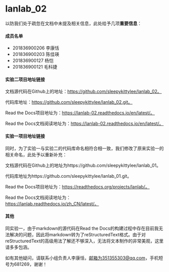# lanlab_02

以防我们处于疏忽在文档中未提及相关信息，此处给予几项**重要信息**：

#### 成员名单

- 201836900206 李康恬
- 201836900203 陈佳瑛
- 201836900127 杨恺
- 201836900121 毛科捷

#### 实验二项目地址链接

文档源代码在Github上的地址：https://github.com/sleepykittylee/lanlab_02。

代码库地址：https://github.com/sleepykittylee/lanlab_02.git。

Read the Docs项目地址为：https://lanlab-02.readthedocs.io/en/latest/。

Read the Docs文档阅读地址为：https://lanlab-02.readthedocs.io/en/latest/。

#### 实验一项目地址链接

同时，为了实验一与实验二的代码库命名相符合相一致，我们修改了原来实验一的相关命名，此处予以重新补充：

文档源代码在Github上的地址为https://github.com/sleepykittylee/lanlab_01。

代码库地址为https://github.com/sleepykittylee/lanlab_01.git。

Read the Docs项目地址为：https://readthedocs.org/projects/lanlab/。

Read the Docs文档阅读地址为：https://lanlab.readthedocs.io/zh_CN/latest/。

#### 其他

同实验一，由于markdown的源代码在Read the Docs的构建过程中存在目前我无法解决的问题，因此将markdown转为了reStructuredText格式。由于对reStructuredText的高级用法了解还不够深入，无法将文本制作的非常美观，这里请多多包涵。

如有其他疑问，请联系小组负责人李康恬，邮箱为351355303@qq.com，手机短号为681269，谢谢！

